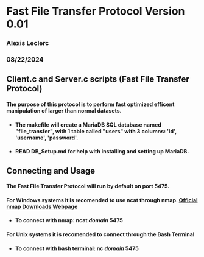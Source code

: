 # Fast File Transfer Protocol Version 0.01
### Alexis Leclerc 
### 08/22/2024

## Client.c and Server.c scripts (Fast File Transfer Protocol)

#### The purpose of this protocol is to perform fast optimized efficent manipulation of larger than normal datasets.
* #### The makefile will create a MariaDB SQL database named "file_transfer", with 1 table called "users" with 3 columns: 'id', 'username', 'password'.
* #### READ DB_Setup.md for help with installing and setting up MariaDB. 


## Connecting and Usage

#### The Fast File Transfer Protocol will run by default on port 5475.

#### For Windows systems it is recomended to use ncat through nmap. [Official nmap Downloads Webpage](https://nmap.org/download#windows)
* #### To connect with nmap: ncat *domain* 5475


#### For Unix systems it is recomended to connect through the Bash Terminal
* #### To connect with bash terminal: nc *domain* 5475
